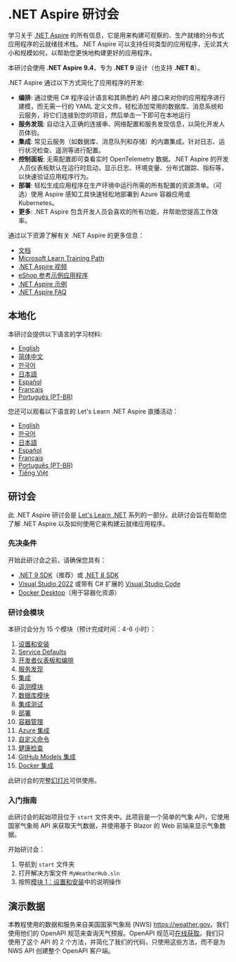 ﻿# .NET Aspire 研讨会

学习关于 [.NET Aspire](https://learn.microsoft.com/dotnet/aspire/) 的所有信息，它是用来构建可观察的、生产就绪的分布式应用程序的云就绪技术栈。.NET Aspire 可以支持任何类型的应用程序，无论其大小和规模如何，以帮助您更快地构建更好的应用程序。

本研讨会使用 **.NET Aspire 9.4**，专为 **.NET 9** 设计（也支持 **.NET 8**）。

.NET Aspire 通过以下方式简化了应用程序的开发:

- **编排**: 通过使用 C# 程序设计语言和其熟悉的 API 接口来对你的应用程序进行建模，而无需一行的 YAML 定义文件。轻松添加常用的数据库、消息系统和云服务，将它们连接到您的项目，然后单击一下即可在本地运行
- **服务发现**: 自动注入正确的连接串、网络配置和服务发现信息，以简化开发人员体验。
- **集成**: 常见云服务（如数据库、消息队列和存储）的内置集成。针对日志、运行状况检查、遥测等进行配置。
- **控制面板**: 无需配置即可查看实时 OpenTelemetry 数据。.NET Aspire 的开发人员仪表板默认在运行时启动，显示日志、环境变量、分布式跟踪、指标等，以快速验证应用程序行为。
- **部署**: 轻松生成应用程序在生产环境中运行所需的所有配置的资源清单。（可选）使用 Aspire 感知工具快速轻松地部署到 Azure 容器应用或 Kubernetes。
- **更多**: .NET Aspire 包含开发人员会喜欢的所有功能，并帮助您提高工作效率。

通过以下资源了解有关 .NET Aspire 的更多信息：

- [文档](https://learn.microsoft.com/dotnet/aspire)
- [Microsoft Learn Training Path](https://learn.microsoft.com/training/paths/dotnet-aspire/)
- [.NET Aspire 视频](https://aka.ms/aspire/videos)
- [eShop 参考示例应用程序](https://github.com/dotnet/eshop)
- [.NET Aspire 示例](https://learn.microsoft.com/samples/browse/?expanded=dotnet&products=dotnet-aspire)
- [.NET Aspire FAQ](https://learn.microsoft.com/dotnet/aspire/reference/aspire-faq)

## 本地化

本研讨会提供以下语言的学习材料:

- [English](./README.md)
- [简体中文](./README.zh-cn.md)
- [한국어](./README.ko.md)
- [日本語](./README.jp.md)
- [Español](./README.es.md)
- [Français](./README.fr.md)
- [Português (PT-BR)](./README.pt-br.md)

您还可以观看以下语言的 Let's Learn .NET Aspire 直播活动：

- [English](https://www.youtube.com/watch?v=8i3FaHChh20)
- [한국어](https://www.youtube.com/watch?v=rTpNgMaVM6g)
- [日本語](https://www.youtube.com/watch?v=Cm7mqHZJIgc)
- [Español](https://www.youtube.com/watch?v=dd1Mc5bQZSo)
- [Français](https://www.youtube.com/watch?v=jJiqqVPDN4w)
- [Português (PT-BR)](https://www.youtube.com/watch?v=PUCU9ZOOgQ8)
- [Tiếng Việt](https://www.youtube.com/watch?v=48CWnYfTZhk)

## 研讨会

此 .NET Aspire 研讨会是 [Let's Learn .NET](https://aka.ms/letslearndotnet) 系列的一部分。此研讨会旨在帮助您了解 .NET Aspire 以及如何使用它来构建云就绪应用程序。

### 先决条件

开始此研讨会之前，请确保您具有：

- [.NET 9 SDK](https://dotnet.microsoft.com/download/dotnet/9.0)（推荐）或 [.NET 8 SDK](https://dotnet.microsoft.com/download/dotnet/8.0)
- [Visual Studio 2022](https://visualstudio.microsoft.com/vs/) 或带有 C# 扩展的 [Visual Studio Code](https://code.visualstudio.com/)
- [Docker Desktop](https://www.docker.com/products/docker-desktop/)（用于容器化资源）

### 研讨会模块

本研讨会分为 15 个模块（预计完成时间：4-6 小时）：

1. [设置和安装](./workshop/Lesson-01-Setup/README.md)
1. [Service Defaults](./workshop/Lesson-02-ServiceDefaults/README.md)
1. [开发者仪表板和编排](./workshop/Lesson-03-Dashboard-AppHost/README.md)
1. [服务发现](./workshop/Lesson-04-ServiceDiscovery/README.md)
1. [集成](./workshop/Lesson-05-Integrations/README.md)
1. [遥测模块](./workshop/Lesson-06-Telemetry/README.md)
1. [数据库模块](./workshop/Lesson-07-Database/README.md)
1. [集成测试](./workshop/Lesson-08-Integration-Testing/README.md)
1. [部署](./workshop/Lesson-09-Deployment/README.md)
1. [容器管理](./workshop/Lesson-10-Container-Management/README.md)
1. [Azure 集成](./workshop/Lesson-11-Azure-Integrations/README.md)
1. [自定义命令](./workshop/Lesson-12-Custom-Commands/README.md)
1. [健康检查](./workshop/Lesson-13-HealthChecks/README.md)
1. [GitHub Models 集成](./workshop/Lesson-14-GitHub-Models-Integration/README.md)
1. [Docker 集成](./workshop/Lesson-15-Docker-Integration/README.md)

此研讨会的完整[幻灯片](./workshop/AspireWorkshop.pptx)可供使用。

### 入门指南

此研讨会的起始项目位于 `start` 文件夹中。此项目是一个简单的气象 API，它使用国家气象局 API 来获取天气数据，并使用基于 Blazor 的 Web 前端来显示气象数据。

开始研讨会：

1. 导航到 `start` 文件夹
2. 打开解决方案文件 `MyWeatherHub.sln`
3. 按照[模块 1：设置和安装](./workshop/Lesson-01-Setup/README.md)中的说明操作

## 演示数据

本教程使用的数据和服务来自美国国家气象局 (NWS) <https://weather.gov>。我们使用他们的 OpenAPI 规范来查询天气预报。OpenAPI 规范可[在线获取](https://www.weather.gov/documentation/services-web-api)。我们只使用了这个 API 的 2 个方法，并简化了我们的代码，只使用这些方法，而不是为 NWS API 创建整个 OpenAPI 客户端。
